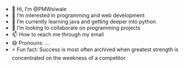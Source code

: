 - 👋 Hi, I’m @PMWsiwale
- 👀 I’m interested in programming and web development 
- 🌱 I’m currently learning java and getting deeper into python 
- 💞️ I’m looking to collaborate on programming projects 
- 📫 How to reach me through my email 
- 😄 Pronouns: ...
- ⚡ Fun fact: Success is most often archived when greatest strength is concentrated on the weekness of a competitor.

<!---
PMWsiwale/PMWsiwale is a ✨ special ✨ repository because its `README.md` (this file) appears on your GitHub profile.
You can click the Preview link to take a look at your changes.
--->
